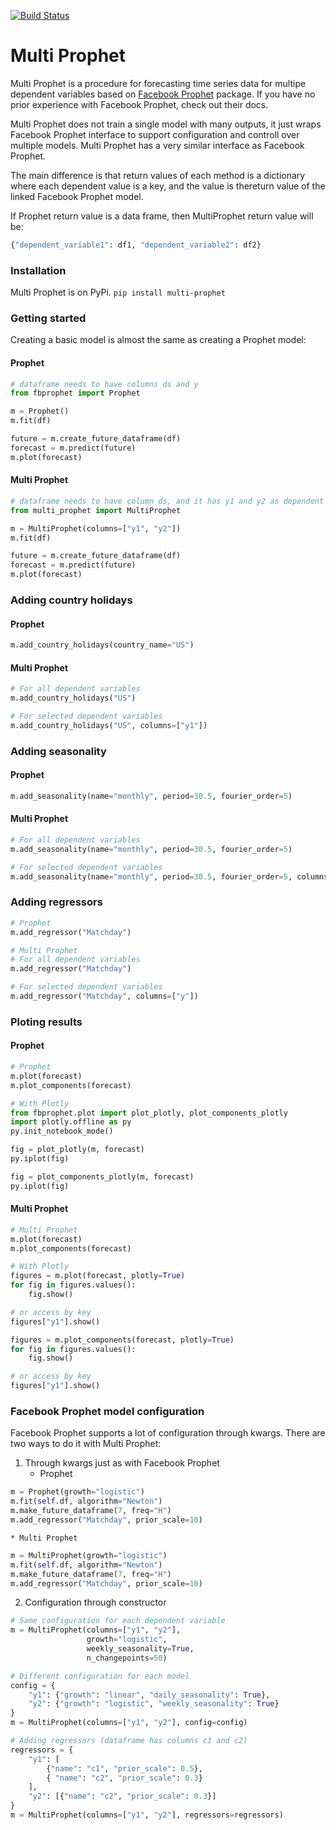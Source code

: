 [![Build Status](https://vonum.semaphoreci.com/badges/multi-prophet.svg)](https://vonum.semaphoreci.com/projects/multi-prophet)

# Multi Prophet
Multi Prophet is a procedure for forecasting time series data for multipe
dependent variables based on [Facebook
Prophet](https://facebook.github.io/prophet/) package. If you have no prior
experience with Facebook Prophet, check out their docs.

Multi Prophet does not train a single model with many outputs, it just wraps
Facebook Prophet interface to support configuration and controll over multiple
models. Multi Prophet has a very similar interface as Facebook Prophet.

The main difference is that return values of each method is a dictionary where
each dependent value is a key, and the value is thereturn value of the linked
Facebook Prophet model.

If Prophet return value is a data frame, then MultiProphet return value will be:
``` python
{"dependent_variable1": df1, "dependent_variable2": df2}
```

### Installation
Multi Prophet is on PyPi.
`pip install multi-prophet`

### Getting started
Creating a basic model is almost the same as creating a Prophet model:
#### Prophet
```python
# dataframe needs to have columns ds and y
from fbprophet import Prophet

m = Prophet()
m.fit(df)

future = m.create_future_dataframe(df)
forecast = m.predict(future)
m.plot(forecast)
```

#### Multi Prophet
```python
# dataframe needs to have column ds, and it has y1 and y2 as dependent variables
from multi_prophet import MultiProphet

m = MultiProphet(columns=["y1", "y2"])
m.fit(df)

future = m.create_future_dataframe(df)
forecast = m.predict(future)
m.plot(forecast)
```

### Adding country holidays
#### Prophet
```python
m.add_country_holidays(country_name="US")
```

#### Multi Prophet
```python
# For all dependent variables
m.add_country_holidays("US")

# For selected dependent variables
m.add_country_holidays("US", columns=["y1"])
```

### Adding seasonality
#### Prophet
```python
m.add_seasonality(name="monthly", period=30.5, fourier_order=5)
```

#### Multi Prophet
```python
# For all dependent variables
m.add_seasonality(name="monthly", period=30.5, fourier_order=5)

# For selected dependent variables
m.add_seasonality(name="monthly", period=30.5, fourier_order=5, columns=["y1"])
```

### Adding regressors
```python
# Prophet
m.add_regressor("Matchday")

# Multi Prophet
# For all dependent variables
m.add_regressor("Matchday")

# For selected dependent variables
m.add_regressor("Matchday", columns=["y"])
```

### Ploting results
#### Prophet
```python
# Prophet
m.plot(forecast)
m.plot_components(forecast)

# With Plotly
from fbprophet.plot import plot_plotly, plot_components_plotly
import plotly.offline as py
py.init_notebook_mode()

fig = plot_plotly(m, forecast)
py.iplot(fig)

fig = plot_components_plotly(m, forecast)
py.iplot(fig)
```

#### Multi Prophet
```python
# Multi Prophet
m.plot(forecast)
m.plot_components(forecast)

# With Plotly
figures = m.plot(forecast, plotly=True)
for fig in figures.values():
    fig.show()

# or access by key
figures["y1"].show()

figures = m.plot_components(forecast, plotly=True)
for fig in figures.values():
    fig.show()

# or access by key
figures["y1"].show()
```

### Facebook Prophet model configuration
Facebook Prophet supports a lot of configuration through kwargs. There are
two ways to do it with Multi Prophet:
1. Through kwargs just as with Facebook Prophet
    * Prophet
```python
m = Prophet(growth="logistic")
m.fit(self.df, algorithm="Newton")
m.make_future_dataframe(7, freq="H")
m.add_regressor("Matchday", prior_scale=10)
```

    * Multi Prophet
```python
m = MultiProphet(growth="logistic")
m.fit(self.df, algorithm="Newton")
m.make_future_dataframe(7, freq="H")
m.add_regressor("Matchday", prior_scale=10)
```

2. Configuration through constructor
```python
# Same configuration for each dependent variable
m = MultiProphet(columns=["y1", "y2"],
                 growth="logistic",
                 weekly_seasonality=True,
                 n_changepoints=50)

# Different configuration for each model
config = {
    "y1": {"growth": "linear", "daily_seasonality": True},
    "y2": {"growth": "logistic", "weekly_seasonality": True}
}
m = MultiProphet(columns=["y1", "y2"], config=config)

# Adding regressors (dataframe has columns c1 and c2)
regressors = {
    "y1": [
        {"name": "c1", "prior_scale": 0.5},
        { "name": "c2", "prior_scale": 0.3}
    ],
    "y2": [{"name": "c2", "prior_scale": 0.3}]
}
m = MultiProphet(columns=["y1", "y2"], regressors=regressors)
```
